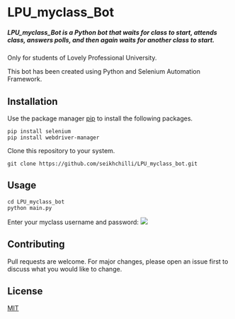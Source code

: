 # LPU_myclass_Bot

##### LPU_myclass_Bot is a Python bot that waits for class to start, attends class, answers polls, and then again waits for another class to start. 

Only for students of Lovely Professional University.

This bot has been created using Python and Selenium Automation Framework.

## Installation 

Use the package manager [pip](https://pip.pypa.io/en/stable/) to install the following packages.

```
pip install selenium
pip install webdriver-manager
```

Clone this repository to your system.

```
git clone https://github.com/seikhchilli/LPU_myclass_bot.git
```

## Usage

```
cd LPU_myclass_bot
python main.py
```
Enter your myclass username and password:
![](http://url/to/img.png)




## Contributing
Pull requests are welcome. For major changes, please open an issue first to discuss what you would like to change.


## License
[MIT](https://choosealicense.com/licenses/mit/)